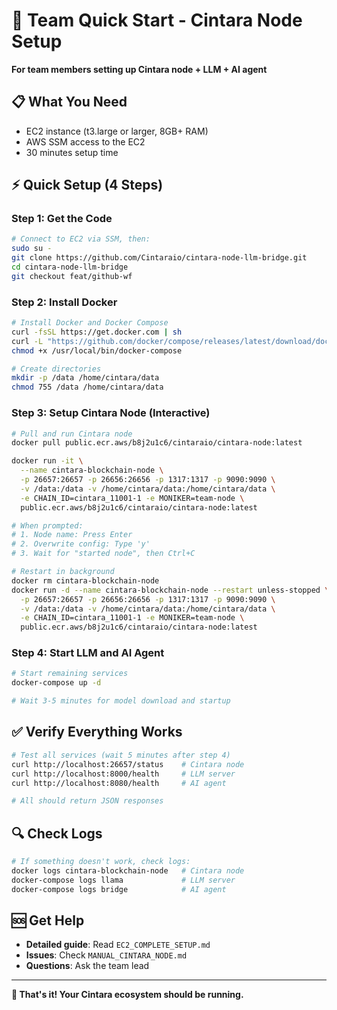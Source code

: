 # 🚀 Team Quick Start - Cintara Node Setup

**For team members setting up Cintara node + LLM + AI agent**

## 📋 **What You Need**
- EC2 instance (t3.large or larger, 8GB+ RAM)
- AWS SSM access to the EC2
- 30 minutes setup time

## ⚡ **Quick Setup (4 Steps)**

### **Step 1: Get the Code**
```bash
# Connect to EC2 via SSM, then:
sudo su -
git clone https://github.com/Cintaraio/cintara-node-llm-bridge.git
cd cintara-node-llm-bridge
git checkout feat/github-wf
```

### **Step 2: Install Docker**
```bash
# Install Docker and Docker Compose
curl -fsSL https://get.docker.com | sh
curl -L "https://github.com/docker/compose/releases/latest/download/docker-compose-$(uname -s)-$(uname -m)" -o /usr/local/bin/docker-compose
chmod +x /usr/local/bin/docker-compose

# Create directories
mkdir -p /data /home/cintara/data
chmod 755 /data /home/cintara/data
```

### **Step 3: Setup Cintara Node (Interactive)**
```bash
# Pull and run Cintara node
docker pull public.ecr.aws/b8j2u1c6/cintaraio/cintara-node:latest

docker run -it \
  --name cintara-blockchain-node \
  -p 26657:26657 -p 26656:26656 -p 1317:1317 -p 9090:9090 \
  -v /data:/data -v /home/cintara/data:/home/cintara/data \
  -e CHAIN_ID=cintara_11001-1 -e MONIKER=team-node \
  public.ecr.aws/b8j2u1c6/cintaraio/cintara-node:latest

# When prompted:
# 1. Node name: Press Enter
# 2. Overwrite config: Type 'y'
# 3. Wait for "started node", then Ctrl+C

# Restart in background
docker rm cintara-blockchain-node
docker run -d --name cintara-blockchain-node --restart unless-stopped \
  -p 26657:26657 -p 26656:26656 -p 1317:1317 -p 9090:9090 \
  -v /data:/data -v /home/cintara/data:/home/cintara/data \
  -e CHAIN_ID=cintara_11001-1 -e MONIKER=team-node \
  public.ecr.aws/b8j2u1c6/cintaraio/cintara-node:latest
```

### **Step 4: Start LLM and AI Agent**
```bash
# Start remaining services
docker-compose up -d

# Wait 3-5 minutes for model download and startup
```

## ✅ **Verify Everything Works**
```bash
# Test all services (wait 5 minutes after step 4)
curl http://localhost:26657/status    # Cintara node
curl http://localhost:8000/health     # LLM server
curl http://localhost:8080/health     # AI agent

# All should return JSON responses
```

## 🔍 **Check Logs**
```bash
# If something doesn't work, check logs:
docker logs cintara-blockchain-node   # Cintara node
docker-compose logs llama             # LLM server
docker-compose logs bridge            # AI agent
```

## 🆘 **Get Help**
- **Detailed guide**: Read `EC2_COMPLETE_SETUP.md`
- **Issues**: Check `MANUAL_CINTARA_NODE.md`
- **Questions**: Ask the team lead

---
**🎉 That's it! Your Cintara ecosystem should be running.**